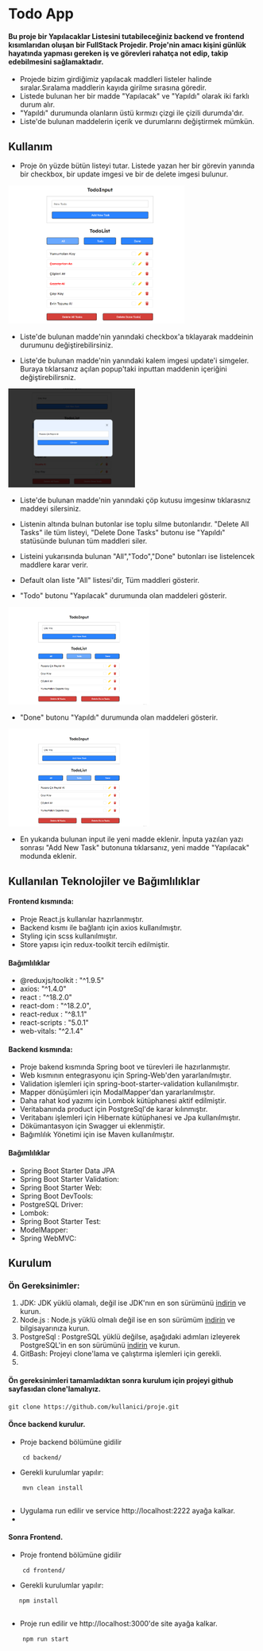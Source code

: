 # Todo App

#### Bu proje bir Yapılacaklar Listesini tutabileceğiniz backend ve frontend kısımlarıdan oluşan bir FullStack Projedir. Proje'nin amacı kişini günlük hayatında yapması gereken iş ve görevleri rahatça not edip, takip edebilmesini sağlamaktadır.

- Projede bizim girdiğimiz yapılacak maddleri listeler halinde sıralar.Sıralama maddlerin kayıda girilme sırasına göredir.
- Listede bulunan her bir madde "Yapılacak" ve "Yapıldı" olarak iki farklı durum alır.
- "Yapıldı" durumunda olanların üstü kırmızı çizgi ile çizili durumda'dır.
- Liste'de bulunan maddelerin içerik ve durumlarını değiştirmek mümkün.

## Kullanım

- Proje ön yüzde bütün listeyi tutar. Listede yazan her bir görevin yanında bir checkbox, bir update imgesi ve bir de delete imgesi bulunur.

<img src="ReadmeImg\list.png" width="355px" >

- Liste'de bulunan madde'nin yanındaki checkbox'a tıklayarak maddeinin durumunu değiştirebilirsiniz.

- Liste'de bulunan madde'nin yanındaki kalem imgesi update'i simgeler. Buraya tıklarsanız açılan popup'taki inputtan maddenin içeriğini değiştirebilirsniz.

<img src="ReadmeImg\update.png" width="255px" >

- Liste'de bulunan madde'nin yanındaki çöp kutusu imgesinw tıklarasnız maddeyi silersiniz.

- Listenin altında bulnan butonlar ise toplu silme butonlarıdır. "Delete All Tasks" ile tüm listeyi, "Delete Done Tasks" butonu ise "Yapıldı" statüsünde bulunan tüm maddleri siler.

- Listeini yukarısında bulunan "All","Todo","Done" butonları ise listelencek maddlere karar verir.

- Default olan liste "All" listesi'dir, Tüm maddleri gösterir.

- "Todo" butonu "Yapılacak" durumunda olan maddeleri gösterir.

<img src="ReadmeImg\todo.png" width="285px" >

- "Done" butonu "Yapıldı" durumunda olan maddeleri gösterir.

<img src="ReadmeImg\todo.png" width="285px" >

- En yukarıda bulunan input ile yeni madde eklenir. İnputa yazılan yazı sonrası "Add New Task" butonuna tıklarsanız, yeni madde "Yapılacak" modunda eklenir.

## Kullanılan Teknolojiler ve Bağımlılıklar

#### Frontend kısmında:
- Proje React.js kullanılar hazırlanmıştır.
- Backend kısmı ile bağlantı için axios kullanılmıştır.
- Styling için scss kullanılmıştır.
- Store yapısı için redux-toolkit tercih edilmiştir.

#### Bağımlılıklar

 - @reduxjs/toolkit : "^1.9.5"
 - axios: "^1.4.0"
 - react : "^18.2.0"
 - react-dom : "^18.2.0",
 - react-redux : "^8.1.1"
 - react-scripts : "5.0.1"
 - web-vitals: "^2.1.4"

#### Backend kısmında:
- Proje bakend kısmında Spring boot ve türevleri ile hazırlanmıştır.
- Web kısmının entegrasyonu için Spring-Web'den yararlanılmıştır.
- Validation işlemleri için spring-boot-starter-validation kullanılmıştır.
- Mapper dönüşümleri için ModalMapper'dan yararlanılmıştır.
- Daha rahat kod yazımı için Lombok kütüphanesi aktif edilmiştir.
- Veritabanında product için PostgreSql'de karar kılınmıştır.
- Veritabanı işlemleri için Hibernate kütüphanesi ve Jpa kullanılmıştır.
- Dökümantasyon için Swagger ui eklenmiştir.
- Bağımlılık Yönetimi için ise Maven kullanılmıştır.

#### Bağımlılıklar

- Spring Boot Starter Data JPA
- Spring Boot Starter Validation:
- Spring Boot Starter Web:
- Spring Boot DevTools:
- PostgreSQL Driver:
- Lombok:
- Spring Boot Starter Test:
- ModelMapper:
- Spring WebMVC:

## Kurulum

### Ön Gereksinimler:
1. JDK: JDK yüklü olamalı, değil ise JDK'nın en son sürümünü [indirin](https://www.oracle.com/java/technologies/downloads/#java11) ve kurun.
2. Node.js : Node.js yüklü olmalı değil ise en son sürümüm [indirin](https://nodejs.org) ve bilgisayarınıza kurun.
3. PostgreSql  : PostgreSQL yüklü değilse, aşağıdaki adımları izleyerek PostgreSQL'in en son sürümünü [indirin](https://www.postgresql.org/download) ve kurun.
4. GitBash:  Projeyi clone'lama ve çalıştırma işlemleri için gerekli.
5. 
#### Ön gereksinimleri tamamladıktan sonra kurulum için projeyi github sayfasıdan clone'lamalıyız.
```
git clone https://github.com/kullanici/proje.git
```

#### Önce backend kurulur.
- Proje backend bölümüne gidilir
```
    cd backend/
```
- Gerekli kurulumlar yapılır:
```
    mvn clean install
    
```

- Uygulama run edilir ve service http://localhost:2222 ayağa kalkar.
- 
#### Sonra Frontend.
- Proje frontend bölümüne gidilir
```
    cd frontend/
```
- Gerekli kurulumlar yapılır:
```
   npm install
    
```
- Proje run edilir ve http://localhost:3000'de site ayağa kalkar.
```
    npm run start
```

